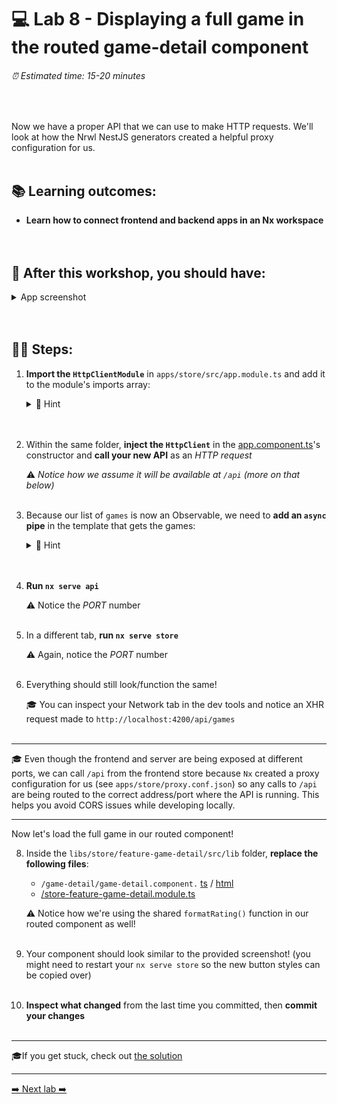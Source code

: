 # 💻 Lab 8 - Displaying a full game in the routed game-detail component

###### ⏰ Estimated time: 15-20 minutes
<br />

Now we have a proper API that we can use to make HTTP requests. We'll look at how the Nrwl NestJS generators created a helpful proxy configuration for us.
<br /><br />

## 📚 Learning outcomes:

- **Learn how to connect frontend and backend apps in an Nx workspace**
<br /><br /><br />

## 📲 After this workshop, you should have:

<details>
  <summary>App screenshot</summary>
  <img src="../assets/lab8_screenshot.png" width="500" alt="screenshot of lab8 result">
</details>
<br /><br />

## 🏋️‍♀️ Steps:

1. **Import the `HttpClientModule`** in `apps/store/src/app.module.ts` and add it to the module's imports array:

   <details>
   <summary>🐳 Hint</summary>

   ```ts
   import { HttpClientModule } from '@angular/common/http';
   ```

   </details>
   <br /><br />

2. Within the same folder, **inject the `HttpClient`** in the [app.component.ts](../../examples/lab8/apps/store/src/app/app.component.ts)'s constructor and **call your new API** as an _HTTP request_

   ⚠️ _Notice how we assume it will be available at `/api` (more on that below)_
   <br /><br />

4. Because our list of `games` is now an Observable, we need to **add an `async` pipe** in the template that gets the games:

   <details>
   <summary>🐳 Hint</summary>

   ```html
   <mat-card
     class="game-card"
     *ngFor="let game of games | async" <-- HERE
     [routerLink]="['/game', game.id]"
     >...</mat-card
   >
   ```

   </details>
   <br /><br />

5. **Run `nx serve api`**

   ⚠️ Notice the _PORT_ number
   <br /><br />

6. In a different tab, **run `nx serve store`**

   ⚠️ Again, notice the _PORT_ number
   <br /><br />

7. Everything should still look/function the same!
   
   🎓 You can inspect your Network tab in the dev tools and notice an XHR request made to `http://localhost:4200/api/games`
   <br /><br />

---

🎓 Even though the frontend and server are being exposed at different ports, we can call `/api` from the frontend store because `Nx` created a proxy configuration for us (see `apps/store/proxy.conf.json`) so any calls to `/api` are being routed to the correct address/port where the API is running.
This helps you avoid CORS issues while developing locally.

---

Now let's load the full game in our routed component!

8. Inside the `libs/store/feature-game-detail/src/lib` folder, **replace the following files**:

   - `/game-detail/game-detail.component.` [ts](../../examples/lab8/libs/store/feature-game-detail/src/lib/game-detail/game-detail.component.ts) / [html](../../examples/lab8/libs/store/feature-game-detail/src/lib/game-detail/game-detail.component.html)
   - [/store-feature-game-detail.module.ts](../../examples/lab8/libs/store/feature-game-detail/src/lib/store-feature-game-detail.module.ts)

   ⚠️ Notice how we're using the shared `formatRating()` function in our routed component as well!
   <br /><br />

9. Your component should look similar to the provided screenshot! (you might need to restart your `nx serve store` so the new button styles can be copied over)
   <br /><br />
10. **Inspect what changed** from the last time you committed, then **commit your changes**
   <br /><br />

---

🎓If you get stuck, check out [the solution](SOLUTION.md)

---

[➡️ Next lab ➡️](../lab9/LAB.md)
